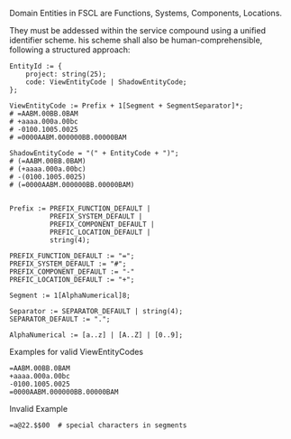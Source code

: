 
Domain Entities in FSCL are Functions, Systems, Components, Locations. 

They must be addessed within the service compound using a unified identifier scheme. his scheme shall also be human-comprehensible, following a structured approach:


```
EntityId := {
	project: string(25);
	code: ViewEntityCode | ShadowEntityCode;
};

ViewEntityCode := Prefix + 1[Segment + SegmentSeparator]*;
# =AABM.00BB.0BAM
# +aaaa.000a.00bc
# -0100.1005.0025
# =0000AABM.000000BB.00000BAM

ShadowEntityCode = "(" + EntityCode + ")";
# (=AABM.00BB.0BAM)
# (+aaaa.000a.00bc)
# -(0100.1005.0025)
# (=0000AABM.000000BB.00000BAM)


Prefix := PREFIX_FUNCTION_DEFAULT |
		  PREFIX_SYSTEM_DEFAULT |
		  PREFIX_COMPONENT_DEFAULT |
		  PREFIC_LOCATION_DEFAULT |
		  string(4);

PREFIX_FUNCTION_DEFAULT := "=";
PREFIX_SYSTEM_DEFAULT := "#";
PREFIX_COMPONENT_DEFAULT := "-"
PREFIC_LOCATION_DEFAULT := "+";		  

Segment := 1[AlphaNumerical]8;

Separator := SEPARATOR_DEFAULT | string(4);
SEPARATOR_DEFAULT := ".";

AlphaNumerical := [a..z] | [A..Z] | [0..9];

```


Examples for valid ViewEntityCodes
```
=AABM.00BB.0BAM
+aaaa.000a.00bc
-0100.1005.0025
=0000AABM.000000BB.00000BAM
```

Invalid Example
```
=a@22.$$00  # special characters in segments
```

